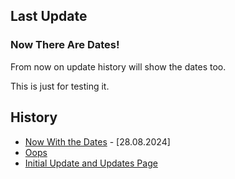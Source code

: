 ## Last Update

### Now There Are Dates!

From now on update history will show the dates too. 

This is just for testing it.

## History

- [Now With the Dates](https://github.com/The2ndSlimShady/The2ndSlimShady/blob/master/updates/Now_With_the_Dates.md) - [28.08.2024]
- [Oops](https://github.com/The2ndSlimShady/The2ndSlimShady/blob/master/updates/Oops.md)
- [Initial Update and Updates Page](https://github.com/The2ndSlimShady/The2ndSlimShady/blob/master/updates/Initial_Update_and_Updates_Page.md)
